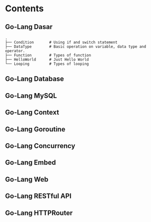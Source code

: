 
# Contents
## Go-Lang Dasar
    .
    ├── Condition       # Using if and switch statement
    ├── DataType        # Basic operation on variable, data type and operator.
    ├── Function        # Types of function
    ├── HelloWorld      # Just Hello World
    └── Looping         # Types of looping
## Go-Lang Database
## Go-Lang MySQL
## Go-Lang Context
## Go-Lang Goroutine
## Go-Lang Concurrency
## Go-Lang Embed
## Go-Lang Web
## Go-Lang RESTful API
## Go-Lang HTTPRouter